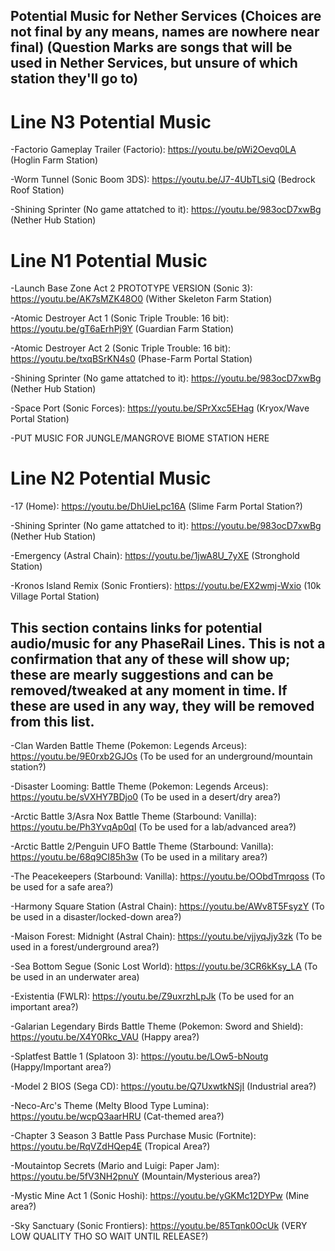 ## Potential Music for Nether Services (Choices are not final by any means, names are nowhere near final) (Question Marks are songs that will be used in Nether Services, but unsure of which station they'll go to)

# Line N3 Potential Music #

-Factorio Gameplay Trailer (Factorio): https://youtu.be/pWi2Oevq0LA (Hoglin Farm Station)

-Worm Tunnel (Sonic Boom 3DS): https://youtu.be/J7-4UbTLsiQ (Bedrock Roof Station)

-Shining Sprinter (No game attatched to it): https://youtu.be/983ocD7xwBg (Nether Hub Station)

# Line N1 Potential Music #

-Launch Base Zone Act 2 PROTOTYPE VERSION (Sonic 3): https://youtu.be/AK7sMZK48O0  (Wither Skeleton Farm Station)

-Atomic Destroyer Act 1 (Sonic Triple Trouble: 16 bit): https://youtu.be/gT6aErhPj9Y (Guardian Farm Station)

-Atomic Destroyer Act 2 (Sonic Triple Trouble: 16 bit): https://youtu.be/txqBSrKN4s0 (Phase-Farm Portal Station)

-Shining Sprinter (No game attatched to it): https://youtu.be/983ocD7xwBg (Nether Hub Station)

-Space Port (Sonic Forces): https://youtu.be/SPrXxc5EHag (Kryox/Wave Portal Station)

-PUT MUSIC FOR JUNGLE/MANGROVE BIOME STATION HERE

# Line N2 Potential Music #

-17 (Home): https://youtu.be/DhUieLpc16A (Slime Farm Portal Station?)

-Shining Sprinter (No game attatched to it): https://youtu.be/983ocD7xwBg (Nether Hub Station)

-Emergency (Astral Chain): https://youtu.be/1jwA8U_7yXE (Stronghold Station)

-Kronos Island Remix (Sonic Frontiers): https://youtu.be/EX2wmj-Wxio (10k Village Portal Station)

## This section contains links for potential audio/music for any PhaseRail Lines. This is not a confirmation that any of these will show up; these are mearly suggestions and can be removed/tweaked at any moment in time. If these are used in any way, they will be removed from this list.

-Clan Warden Battle Theme (Pokemon: Legends Arceus): https://youtu.be/9E0rxb2GJOs (To be used for an underground/mountain station?)

-Disaster Looming: Battle Theme (Pokemon: Legends Arceus): https://youtu.be/sVXHY7BDjo0 (To be used in a desert/dry area?)

-Arctic Battle 3/Asra Nox Battle Theme (Starbound: Vanilla): https://youtu.be/Ph3YvqAp0qI (To be used for a lab/advanced area?)

-Arctic Battle 2/Penguin UFO Battle Theme (Starbound: Vanilla): https://youtu.be/68q9CI85h3w (To be used in a military area?)

-The Peacekeepers (Starbound: Vanilla): https://youtu.be/OObdTmrqoss (To be used for a safe area?)

-Harmony Square Station (Astral Chain): https://youtu.be/AWv8T5FsyzY (To be used in a disaster/locked-down area?)

-Maison Forest: Midnight (Astral Chain): https://youtu.be/vjjyqJjy3zk (To be used in a forest/underground area?)

-Sea Bottom Segue (Sonic Lost World): https://youtu.be/3CR6kKsy_LA (To be used in an underwater area)

-Existentia (FWLR): https://youtu.be/Z9uxrzhLpJk (To be used for an important area?)

-Galarian Legendary Birds Battle Theme (Pokemon: Sword and Shield): https://youtu.be/X4Y0Rkc_VAU (Happy area?)

-Splatfest Battle 1 (Splatoon 3): https://youtu.be/LOw5-bNoutg (Happy/Important area?)

-Model 2 BIOS (Sega CD): https://youtu.be/Q7UxwtkNSjI (Industrial area?)

-Neco-Arc's Theme (Melty Blood Type Lumina): https://youtu.be/wcpQ3aarHRU (Cat-themed area?)

-Chapter 3 Season 3 Battle Pass Purchase Music (Fortnite): https://youtu.be/RqVZdHQep4E (Tropical Area?)

-Moutaintop Secrets (Mario and Luigi: Paper Jam): https://youtu.be/5fV3NH2pnuY (Mountain/Mysterious area?)

-Mystic Mine Act 1 (Sonic Hoshi): https://youtu.be/yGKMc12DYPw (Mine area?)

-Sky Sanctuary (Sonic Frontiers): https://youtu.be/85Tqnk0OcUk (VERY LOW QUALITY THO SO WAIT UNTIL RELEASE?)
